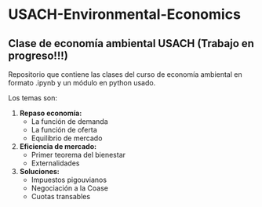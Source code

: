 # USACH-Environmental-Economics 
## Clase de economía ambiental USACH (Trabajo en progreso!!!)



<p>Repositorio que contiene las clases del curso de economía ambiental en formato .ipynb y un módulo en python usado. </p>
<p>Los temas son:</p>

<ol>
  <li><strong>Repaso economía:</strong>
    <ul>
      <li>La función de demanda</li>
      <li>La función de oferta</li>
      <li>Equilibrio de mercado</li>
    </ul>
  </li>
  
  <li><strong>Eficiencia de mercado:</strong>
    <ul>
      <li>Primer teorema del bienestar</li>
      <li>Externalidades</li>
    </ul>
  </li>
  
  <li><strong>Soluciones:</strong>
    <ul>
      <li>Impuestos pigouvianos</li>
      <li>Negociación a la Coase</li>
      <li>Cuotas transables</li>
   </ul>
 </li>
</ol>
